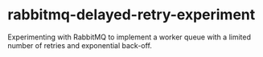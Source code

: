 # rabbitmq-delayed-retry-experiment
Experimenting with RabbitMQ to implement a worker queue with a limited number of retries and exponential back-off.
